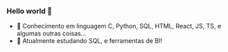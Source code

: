 ### Hello world 👋

- 🌲 Conhecimento em linguagem C, Python, SQL, HTML, React, JS, TS, e algumas outras coisas...
- 🌱 Atualmente estudando SQL, e ferramentas de BI!
